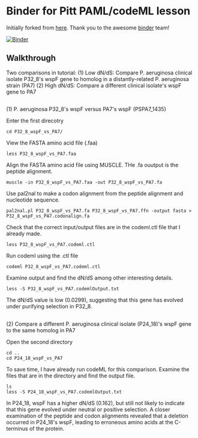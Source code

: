 # Binder for Pitt PAML/codeML lesson

Initially forked from [here](https://github.com/binder-examples/conda). Thank you to the awesome [binder](https://mybinder.org/) team!

[![Binder](https://mybinder.org/badge_logo.svg)](https://gesis.mybinder.org/binder/v2/gh/c4therine/paml-binder-Pitt/master?urlpath=lab)



## Walkthrough

Two comparisons in tutorial: 
(1) Low dN/dS: Compare P. aeruginosa clinical isolate P32_8's wspF gene to homolog in a distantly-related P. aeruginosa strain (PA7)
(2) High dN/dS: Compare a different clinical isolate's wspF gene to PA7

##

(1) P. aeruginosa P32_8's wspF versus PA7's wspF (PSPA7_1435)

Enter the first direcotry

    cd P32_8_wspF_vs_PA7/

View the FASTA amino acid file (.faa)

    less P32_8_wspF_vs_PA7.faa

Align the FASTA amino acid file using MUSCLE. THe .fa ouutput is the peptide alignment.

    muscle -in P32_8_wspF_vs_PA7.faa -out P32_8_wspF_vs_PA7.fa

Use pal2nal to make a codon alignment from the peptide alignment and nucleotide sequence.

    pal2nal.pl P32_8_wspF_vs_PA7.fa P32_8_wspF_vs_PA7.ffn -output fasta > P32_8_wspF_vs_PA7.codonalign.fa

Check that the correct input/output files are in the codeml.ctl file that I already made.

    less P32_8_wspF_vs_PA7.codeml.ctl

Run codeml using the .ctl file

    codeml P32_8_wspF_vs_PA7.codeml.ctl
    
Examine output and find the dN/dS among other interesting details.

    less -S P32_8_wspF_vs_PA7.codemlOutput.txt
    
The dN/dS value is low (0.0299), suggesting that this gene has evolved under purifying selection in P32_8. 


##

(2) Compare a different P. aeruginosa clinical isolate (P24_18)'s wspF gene to the same homolog in PA7

Open the second directory

    cd ..
    cd P24_18_wspF_vs_PA7

To save time, I have already run codeML for this comparison. Examine the files that are in the directory and find the output file.

    ls 
    less -S P24_18_wspF_vs_PA7.codemlOutput.txt
    
In P24_18, wspF has a higher dN/dS (0.162), but still not likely to indicate that this gene evolved under neutral or positive selection. 
A closer examination of the peptide and codon alignments revealed that a deletion occurred in P24_18's wspF, leading to erroneous amino acids at the C-terminus of the protein. 
